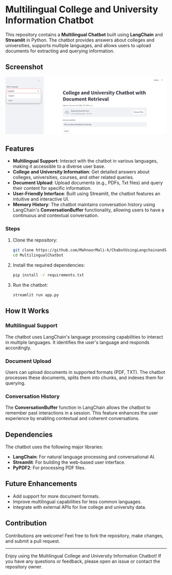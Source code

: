 # Multilingual College and University Information Chatbot

This repository contains a **Multilingual Chatbot** built using **LangChain** and **Streamlit** in Python. The chatbot provides answers about colleges and universities, supports multiple languages, and allows users to upload documents for extracting and querying information.

## Screenshot
![Chatbot Screenshot](bot.png)

## Features
- **Multilingual Support**: Interact with the chatbot in various languages, making it accessible to a diverse user base.
- **College and University Information**: Get detailed answers about colleges, universities, courses, and other related queries.
- **Document Upload**: Upload documents (e.g., PDFs, Txt files) and query their content for specific information.
- **User-Friendly Interface**: Built using Streamlit, the chatbot features an intuitive and interactive UI.
- **Memory History**: The chatbot maintains conversation history using LangChain's **ConversationBuffer** functionality, allowing users to have a continuous and contextual conversation.


### Steps
1. Clone the repository:
   ```bash
   git clone https://github.com/MahnoorMali-k/ChabotUsingLangchainandStreamlit.git
   cd MultilingualChatbot
   ```

2. Install the required dependencies:
   ```bash
   pip install -r requirements.txt
   ```

3. Run the chatbot:
   ```bash
   streamlit run app.py
   ```

## How It Works

### Multilingual Support
The chatbot uses LangChain's language processing capabilities to interact in multiple languages. It identifies the user's language and responds accordingly.

### Document Upload
Users can upload documents in supported formats (PDF, TXT). The chatbot processes these documents, splits them into chunks, and indexes them for querying.

### Conversation History
The **ConversationBuffer** function in LangChain allows the chatbot to remember past interactions in a session. This feature enhances the user experience by enabling contextual and coherent conversations.

## Dependencies
The chatbot uses the following major libraries:
- **LangChain**: For natural language processing and conversational AI.
- **Streamlit**: For building the web-based user interface.
- **PyPDF2**: For processing PDF files.
  
## Future Enhancements
- Add support for more document formats.
- Improve multilingual capabilities for less common languages.
- Integrate with external APIs for live college and university data.

## Contribution
Contributions are welcome! Feel free to fork the repository, make changes, and submit a pull request.

---

Enjoy using the Multilingual College and University Information Chatbot! If you have any questions or feedback, please open an issue or contact the repository owner.
